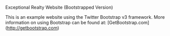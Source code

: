 Exceptional Realty Website (Bootstrapped Version)

This is an example website using the Twitter Bootstrap v3 framework.
More information on using Bootstrap can be found at: [GetBootstrap.com]
(http://getbootstrap.com)
